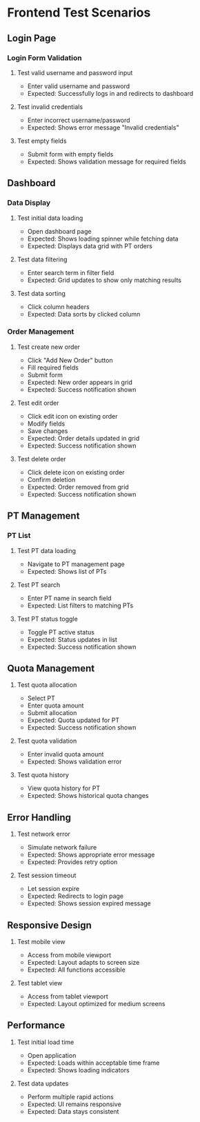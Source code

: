 # Frontend Test Scenarios

## Login Page

### Login Form Validation
1. Test valid username and password input
    - Enter valid username and password
    - Expected: Successfully logs in and redirects to dashboard

2. Test invalid credentials
    - Enter incorrect username/password
    - Expected: Shows error message "Invalid credentials"

3. Test empty fields
    - Submit form with empty fields
    - Expected: Shows validation message for required fields

## Dashboard

### Data Display
1. Test initial data loading
    - Open dashboard page
    - Expected: Shows loading spinner while fetching data
    - Expected: Displays data grid with PT orders

2. Test data filtering
    - Enter search term in filter field
    - Expected: Grid updates to show only matching results

3. Test data sorting
    - Click column headers
    - Expected: Data sorts by clicked column

### Order Management

1. Test create new order
    - Click "Add New Order" button
    - Fill required fields
    - Submit form
    - Expected: New order appears in grid
    - Expected: Success notification shown

2. Test edit order
    - Click edit icon on existing order
    - Modify fields
    - Save changes
    - Expected: Order details updated in grid
    - Expected: Success notification shown

3. Test delete order
    - Click delete icon on existing order
    - Confirm deletion
    - Expected: Order removed from grid
    - Expected: Success notification shown

## PT Management

### PT List
1. Test PT data loading
    - Navigate to PT management page
    - Expected: Shows list of PTs

2. Test PT search
    - Enter PT name in search field
    - Expected: List filters to matching PTs

3. Test PT status toggle
    - Toggle PT active status
    - Expected: Status updates in list
    - Expected: Success notification shown

## Quota Management

1. Test quota allocation
    - Select PT
    - Enter quota amount
    - Submit allocation
    - Expected: Quota updated for PT
    - Expected: Success notification shown

2. Test quota validation
    - Enter invalid quota amount
    - Expected: Shows validation error

3. Test quota history
    - View quota history for PT
    - Expected: Shows historical quota changes

## Error Handling

1. Test network error
    - Simulate network failure
    - Expected: Shows appropriate error message
    - Expected: Provides retry option

2. Test session timeout
    - Let session expire
    - Expected: Redirects to login page
    - Expected: Shows session expired message

## Responsive Design

1. Test mobile view
    - Access from mobile viewport
    - Expected: Layout adapts to screen size
    - Expected: All functions accessible

2. Test tablet view
    - Access from tablet viewport
    - Expected: Layout optimized for medium screens

## Performance

1. Test initial load time
    - Open application
    - Expected: Loads within acceptable time frame
    - Expected: Shows loading indicators

2. Test data updates
    - Perform multiple rapid actions
    - Expected: UI remains responsive
    - Expected: Data stays consistent